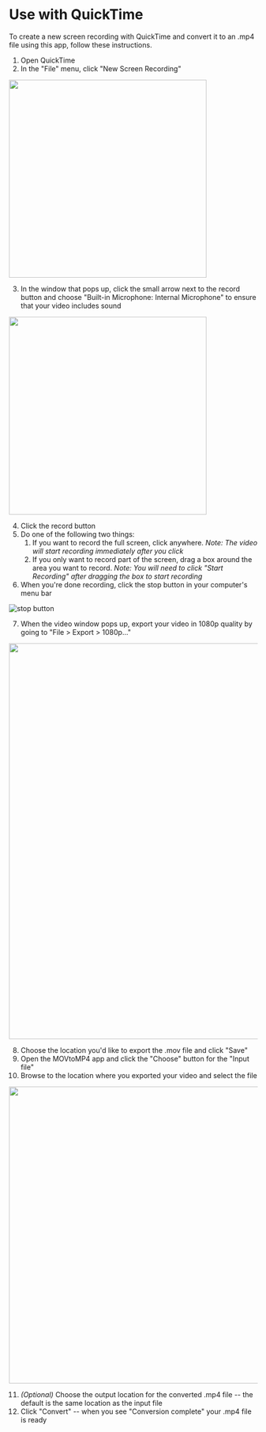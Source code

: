 # Use with QuickTime

To create a new screen recording with QuickTime and convert it to an .mp4 file using this app, follow these
instructions.

1. Open QuickTime
2. In the "File" menu, click "New Screen Recording"

  <img width="400" src="https://user-images.githubusercontent.com/4718399/29282856-5ec17ef0-80f2-11e7-8c8e-cdacad5b5cec.png">

3. In the window that pops up, click the small arrow next to the record button and choose "Built-in Microphone: Internal Microphone" to ensure that your video includes sound

  <img width="400" src="https://user-images.githubusercontent.com/4718399/29282955-c03e5ff4-80f2-11e7-8239-75c7868db787.png">

4. Click the record button
5. Do one of the following two things:
    1. If you want to record the full screen, click anywhere. *Note: The video will start recording immediately after you click*
    2. If you only want to record part of the screen, drag a box around the area you want to record. *Note: You will need to click "Start Recording" after dragging the box to start recording*
6. When you're done recording, click the stop button in your computer's menu bar

  ![stop button](https://user-images.githubusercontent.com/4718399/29283168-7d3e5bd6-80f3-11e7-839c-65351cffe74b.png)

7. When the video window pops up, export your video in 1080p quality by going to "File > Export > 1080p..."

  <img width="800" src="https://user-images.githubusercontent.com/4718399/29283325-42c5cd12-80f4-11e7-868d-0860b98fa809.png">

8. Choose the location you'd like to export the .mov file and click "Save"
9. Open the MOVtoMP4 app and click the "Choose" button for the "Input file"
10. Browse to the location where you exported your video and select the file

  <img width="600" src="https://user-images.githubusercontent.com/4718399/29283599-6e8b174e-80f5-11e7-8a25-c207e6c5cae1.png">

11. *(Optional)* Choose the output location for the converted .mp4 file -- the default is the same location as the input file
12. Click "Convert" -- when you see "Conversion complete" your .mp4 file is ready
